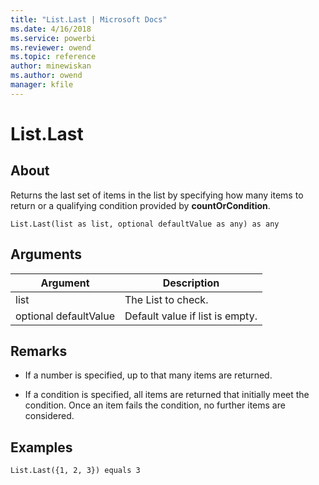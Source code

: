 ```yaml
---
title: "List.Last | Microsoft Docs"
ms.date: 4/16/2018
ms.service: powerbi
ms.reviewer: owend
ms.topic: reference
author: minewiskan
ms.author: owend
manager: kfile
---
```

# List.Last

  
## About  
Returns the last set of items in the list by specifying how many items to return or a qualifying condition provided by **countOrCondition**.  
  
```  
List.Last(list as list, optional defaultValue as any) as any  
```  
  
## Arguments  
  
|Argument|Description|  
|------------|---------------|  
|list|The List to check.|  
|optional defaultValue|Default value if list is empty.|  
  
## <a name="__toc360789237"></a>Remarks  
  
-   If a number is specified, up to that many items are returned.  
  
-   If a condition is specified, all items are returned that initially meet the condition. Once an item fails the condition, no further items are considered.  
  
## Examples  
  
```  
List.Last({1, 2, 3}) equals 3  
```  

